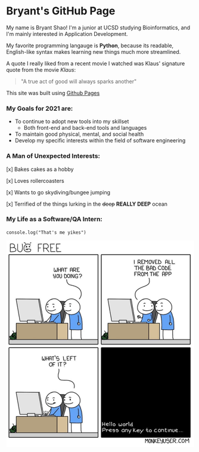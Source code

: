 # Bryant's GitHub Page
My name is Bryant Shao! I'm a junior at UCSD studying Bioinformatics, and I'm mainly interested in Application Development.

My favorite programming langauge is **Python**, because its readable, English-like syntax makes learning new things much more streamlined.

A quote I really liked from a recent movie I watched was Klaus' signature quote from the movie *Klaus*:

> "A true act of good will always sparks another"

This site was built using [Github Pages](https://pages.github.com/)

### My Goals for 2021 are:
- To continue to adopt new tools into my skillset
  - Both front-end and back-end tools and languages 
- To maintain good physical, mental, and social health
- Develop my specific interests within the field of software engineering

### A Man of Unexpected Interests:

[x] Bakes cakes as a hobby

[x] Loves rollercoasters

[x] Wants to go skydiving/bungee jumping

[x] Terrified of the things lurking in the ~~deep~~ **REALLY DEEP** ocean

### My Life as a Software/QA Intern:
```
console.log("That's me yikes")
```
![Meme](Funny_Meme.png)
